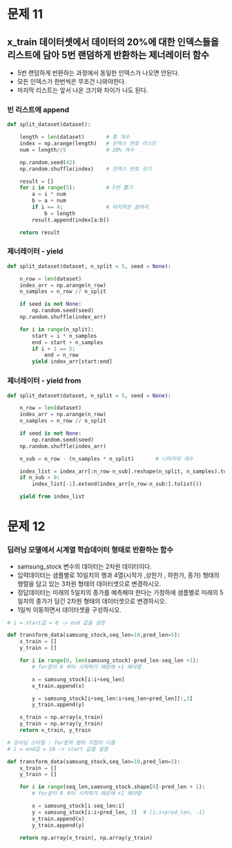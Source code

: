 # 문제 11
## x_train 데이터셋에서 데이터의 20%에 대한 인덱스들을 리스트에 담아 5번 랜덤하게 반환하는 제너레이터 함수

- 5번 랜덤하게 반환하는 과정에서 동일한 인덱스가 나오면 안된다.
- 모든 인덱스가 한번씩은 무조건 나와야한다.
- 마지막 리스트는 앞서 나온 크기와 차이가 나도 된다.  

### 빈 리스트에 append
```python
def split_dataset(dataset):

    length = len(dataset)       # 총 개수
    index = np.arange(length)   # 인덱스 번호 리스트
    num = length//5             # 20% 개수

    np.random.seed(42)
    np.random.shuffle(index)    # 인덱스 번호 섞기

    result = []
    for i in range(5):          # 5번 뽑기
        a = i * num
        b = a + num
        if i == 4:              # 마지막은 끝까지
            b = length
        result.append(index[a:b])

    return result
```

### 제너레이터 - yield
```python
def split_dataset(dataset, n_split = 5, seed = None):

    n_row = len(dataset)
    index_arr = np.arange(n_row)
    n_samples = n_row // n_split

    if seed is not None:
        np.random.seed(seed)
    np.random.shuffle(index_arr) 

    for i in range(n_split):
        start = i * n_samples
        end = start + n_samples
        if i + 1 == 5:
            end = n_row
        yield index_arr[start:end]
```

### 제너레이터 - yield from
```python
def split_dataset(dataset, n_split = 5, seed = None):

    n_row = len(dataset)
    index_arr = np.arange(n_row)
    n_samples = n_row // n_split

    if seed is not None:
        np.random.seed(seed)
    np.random.shuffle(index_arr) 

    n_sub = n_row - (n_samples * n_split)       # 나머지의 개수

    index_list = index_arr[:n_row-n_sub].reshape(n_split, n_samples).tolist()
    if n_sub > 0:
        index_list[-1].extend(index_arr[n_row-n_sub:].tolist())

    yield from index_list
```

# 문제 12

### 딥러닝 모델에서 시계열 학습데이터 형태로 반환하는 함수
- samsung_stock 변수의 데이터는 2차원 데이터이다.
- 입력데이터는 샘플별로 10일치의 행과 4열(시작가 ,상한가 , 하한가, 종가) 형태의 행렬을 담고 있는 3차원 형태의 데이터셋으로 변경하시오.
- 정답데이터는 미래의 5일치의 종가를 예측해야 한다는 가정하에 샘플별로 미래의 5일치의 종가가 담긴 2차원 형태의 데이터셋으로 변경하시오.
- 1일씩 이동하면서 데이터셋을 구성하시오.

```python
# i = start값 = 0 -> end 값을 설정

def transform_data(samsung_stock,seq_len=10,pred_len=5):
    x_train = []
    y_train = []

    for i in range(0, len(samsung_stock)-pred_len-seq_len +1):
        # for문이 0 부터 시작하기 때문에 +1 해야함

        x = samsung_stock[i:i+seq_len]
        x_train.append(x)

        y = samsung_stock[i+seq_len:i+seq_len+pred_len][:,3]
        y_train.append(y)

    x_train = np.array(x_train)
    y_train = np.array(y_train) 
    return x_train, y_train
```

```python
# 강사님 스타일 : for문의 범위 지정이 다름 
# i = end값 = 10 -> start 값을 설정

def transform_data(samsung_stock,seq_len=10,pred_len=5):
    x_train = []
    y_train = []

    for i in range(seq_len,samsung_stock.shape[0]-pred_len + 1):
        # for문이 0 부터 시작하기 때문에 +1 해야함

        x = samsung_stock[i-seq_len:i]
        y = samsung_stock[i:i+pred_len, 3]  # [i:i+pred_len, -1]
        x_train.append(x)
        y_train.append(y)

    return np.array(x_train), np.array(y_train)
```